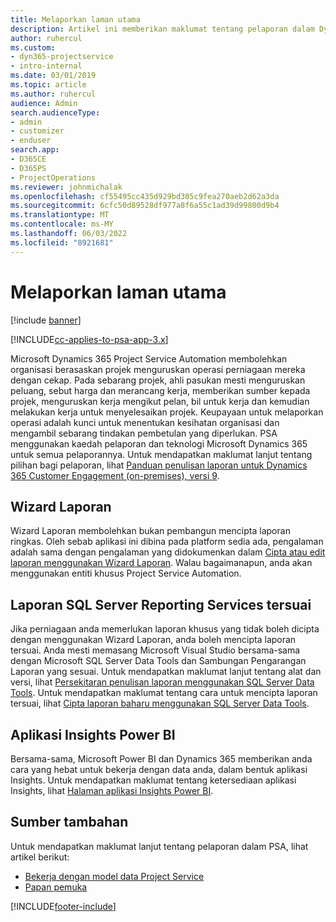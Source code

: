 ```yaml
---
title: Melaporkan laman utama
description: Artikel ini memberikan maklumat tentang pelaporan dalam Dynamics 365 Project Service Automation.
author: ruhercul
ms.custom:
- dyn365-projectservice
- intro-internal
ms.date: 03/01/2019
ms.topic: article
ms.author: ruhercul
audience: Admin
search.audienceType:
- admin
- customizer
- enduser
search.app:
- D365CE
- D365PS
- ProjectOperations
ms.reviewer: johnmichalak
ms.openlocfilehash: cf55495cc435d929bd305c9fea270aeb2d62a3da
ms.sourcegitcommit: 6cfc50d89528df977a8f6a55c1ad39d99800d9b4
ms.translationtype: MT
ms.contentlocale: ms-MY
ms.lasthandoff: 06/03/2022
ms.locfileid: "8921681"
---
```

# <a name="reporting-home-page"></a>Melaporkan laman utama

[!include [banner](../includes/psa-now-project-operations.md)]

[!INCLUDE[cc-applies-to-psa-app-3.x](../includes/cc-applies-to-psa-app-3x.md)]

Microsoft Dynamics 365 Project Service Automation membolehkan organisasi berasaskan projek menguruskan operasi perniagaan mereka dengan cekap. Pada sebarang projek, ahli pasukan mesti menguruskan peluang, sebut harga dan merancang kerja, memberikan sumber kepada projek, menguruskan kerja mengikut pelan, bil untuk kerja dan kemudian melakukan kerja untuk menyelesaikan projek. Keupayaan untuk melaporkan operasi adalah kunci untuk menentukan kesihatan organisasi dan mengambil sebarang tindakan pembetulan yang diperlukan. PSA menggunakan kaedah pelaporan dan teknologi Microsoft Dynamics 365 untuk semua pelaporannya. Untuk mendapatkan maklumat lanjut tentang pilihan bagi pelaporan, lihat [Panduan penulisan laporan untuk Dynamics 365 Customer Engagement (on-premises), versi 9](/dynamics365/customerengagement/on-premises/analytics/reporting-analytics-with-dynamics-365).

## <a name="report-wizard"></a>Wizard Laporan

Wizard Laporan membolehkan bukan pembangun mencipta laporan ringkas. Oleh sebab aplikasi ini dibina pada platform sedia ada, pengalaman adalah sama dengan pengalaman yang didokumenkan dalam [Cipta atau edit laporan menggunakan Wizard Laporan](/dynamics365/customerengagement/on-premises/basics/create-edit-copy-report-wizard). Walau bagaimanapun, anda akan menggunakan entiti khusus Project Service Automation.

## <a name="custom-sql-server-reporting-services-reports"></a>Laporan SQL Server Reporting Services tersuai

Jika perniagaan anda memerlukan laporan khusus yang tidak boleh dicipta dengan menggunakan Wizard Laporan, anda boleh mencipta laporan tersuai. Anda mesti memasang Microsoft Visual Studio bersama-sama dengan Microsoft SQL Server Data Tools dan Sambungan Pengarangan Laporan yang sesuai. Untuk mendapatkan maklumat lanjut tentang alat dan versi, lihat [Persekitaran penulisan laporan menggunakan SQL Server Data Tools](/dynamics365/customerengagement/on-premises/analytics/report-writing-environment-using-sql-server-data-tools). Untuk mendapatkan maklumat tentang cara untuk mencipta laporan tersuai, lihat [Cipta laporan baharu menggunakan SQL Server Data Tools](/dynamics365/customerengagement/on-premises/analytics/create-a-new-report-using-sql-server-data-tools).

## <a name="power-bi-insights-apps"></a>Aplikasi Insights Power BI

Bersama-sama, Microsoft Power BI dan Dynamics 365 memberikan anda cara yang hebat untuk bekerja dengan data anda, dalam bentuk aplikasi Insights. Untuk mendapatkan maklumat tentang ketersediaan aplikasi Insights, lihat [Halaman aplikasi Insights Power BI](https://powerbi.microsoft.com/power-bi-insights-apps/).


## <a name="additional-resources"></a>Sumber tambahan
Untuk mendapatkan maklumat lanjut tentang pelaporan dalam PSA, lihat artikel berikut:

- [Bekerja dengan model data Project Service](reports-working-project-service-data-model.md)
- [Papan pemuka](reports-dashboards.md)



[!INCLUDE[footer-include](../includes/footer-banner.md)]
